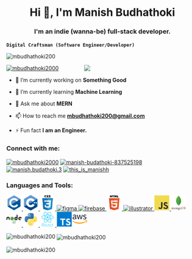 
<h1 align="center">Hi 👋, I'm Manish Budhathoki</h1>
<h3 align="center">I'm an indie (wanna-be) full-stack developer.</h3>

**`Digital Craftsman (Software Engineer/Developer)`**
<p align="left"> <img src="https://komarev.com/ghpvc/?username=mbudhathoki200&label=Profile%20views&color=0e75b6&style=flat" alt="mbudhathoki200" /> </p>
<img align="right" width=300 src="https://media.istockphoto.com/id/965528064/vector/man-programmer-working-on-computer-with-code-on-screen-illustration.jpg?s=612x612&w=0&k=20&c=ElI-y0u_8uCan9QSGrEbd1zKm3NIW_gIwe3LoHzgCtQ=">
<p align="left"> <a href="https://twitter.com/mbudhathoki2000" target="blank"><img src="https://img.shields.io/twitter/follow/mbudhathoki2000?logo=twitter&style=for-the-badge" alt="mbudhathoki2000" /></a> </p>

- 🔭 I’m currently working on **Something Good**

- 🌱 I’m currently learning **Machine Learning**

- 💬 Ask me about **MERN**

- 📫 How to reach me **mbudhathoki200@gmail.com**

- ⚡ Fun fact **I am an Engineer.**

<h3 align="left">Connect with me:</h3>
<p align="left">
<a href="https://twitter.com/mbudhathoki2000" target="blank"><img align="center" src="https://raw.githubusercontent.com/rahuldkjain/github-profile-readme-generator/master/src/images/icons/Social/twitter.svg" alt="mbudhathoki2000" height="30" width="40" /></a>
<a href="https://linkedin.com/in/manish-budathoki-837525198" target="blank"><img align="center" src="https://raw.githubusercontent.com/rahuldkjain/github-profile-readme-generator/master/src/images/icons/Social/linked-in-alt.svg" alt="manish-budathoki-837525198" height="30" width="40" /></a>
<a href="https://fb.com/manish.budathoki.3" target="blank"><img align="center" src="https://raw.githubusercontent.com/rahuldkjain/github-profile-readme-generator/master/src/images/icons/Social/facebook.svg" alt="manish.budathoki.3" height="30" width="40" /></a>
<a href="https://instagram.com/this_is_manishh" target="blank"><img align="center" src="https://raw.githubusercontent.com/rahuldkjain/github-profile-readme-generator/master/src/images/icons/Social/instagram.svg" alt="this_is_manishh" height="30" width="40" /></a>
</p>

<h3 align="left">Languages and Tools:</h3>
<p align="left"> <a href="https://aws.amazon.com" target="_blank" rel="noreferrer"><img src="https://raw.githubusercontent.com/devicons/devicon/master/icons/c/c-original.svg" alt="c" width="40" height="40"/> </a> <a href="https://www.w3schools.com/cpp/" target="_blank" rel="noreferrer"> <img src="https://raw.githubusercontent.com/devicons/devicon/master/icons/cplusplus/cplusplus-original.svg" alt="cplusplus" width="40" height="40"/> </a> <a href="https://www.w3schools.com/css/" target="_blank" rel="noreferrer"> <img src="https://raw.githubusercontent.com/devicons/devicon/master/icons/css3/css3-original-wordmark.svg" alt="css3" width="40" height="40"/> </a> <a href="https://www.figma.com/" target="_blank" rel="noreferrer"> <img src="https://www.vectorlogo.zone/logos/figma/figma-icon.svg" alt="figma" width="40" height="40"/> </a> <a href="https://firebase.google.com/" target="_blank" rel="noreferrer"> <img src="https://www.vectorlogo.zone/logos/firebase/firebase-icon.svg" alt="firebase" width="40" height="40"/> </a> <a href="https://www.w3.org/html/" target="_blank" rel="noreferrer"> <img src="https://raw.githubusercontent.com/devicons/devicon/master/icons/html5/html5-original-wordmark.svg" alt="html5" width="40" height="40"/> </a> <a href="https://www.adobe.com/in/products/illustrator.html" target="_blank" rel="noreferrer"> <img src="https://www.vectorlogo.zone/logos/adobe_illustrator/adobe_illustrator-icon.svg" alt="illustrator" width="40" height="40"/> </a> <a href="https://developer.mozilla.org/en-US/docs/Web/JavaScript" target="_blank" rel="noreferrer"> <img src="https://raw.githubusercontent.com/devicons/devicon/master/icons/javascript/javascript-original.svg" alt="javascript" width="40" height="40"/> </a> <a href="https://www.mongodb.com/" target="_blank" rel="noreferrer"> <img src="https://raw.githubusercontent.com/devicons/devicon/master/icons/mongodb/mongodb-original-wordmark.svg" alt="mongodb" width="40" height="40"/> </a> <a href="https://nodejs.org" target="_blank" rel="noreferrer"> <img src="https://raw.githubusercontent.com/devicons/devicon/master/icons/nodejs/nodejs-original-wordmark.svg" alt="nodejs" width="40" height="40"/> </a> <a href="https://www.python.org" target="_blank" rel="noreferrer"> <img src="https://raw.githubusercontent.com/devicons/devicon/master/icons/python/python-original.svg" alt="python" width="40" height="40"/> </a> <a href="https://reactjs.org/" target="_blank" rel="noreferrer"> <img src="https://raw.githubusercontent.com/devicons/devicon/master/icons/react/react-original-wordmark.svg" alt="react" width="40" height="40"/> </a> <a href="https://www.typescriptlang.org/" target="_blank" rel="noreferrer"> <img src="https://raw.githubusercontent.com/devicons/devicon/master/icons/typescript/typescript-original.svg" alt="typescript" width="40" height="40"/><img src="https://raw.githubusercontent.com/devicons/devicon/master/icons/amazonwebservices/amazonwebservices-original-wordmark.svg" alt="aws" width="40" height="40"/> </a> <a href="https://www.cprogramming.com/" target="_blank" rel="noreferrer"> </a> </p>

<p><img align="left" src="https://github-readme-stats.vercel.app/api/top-langs?username=mbudhathoki200&show_icons=true&locale=en&layout=compact" alt="mbudhathoki200" /></p>

<p>&nbsp;<img align="center" src="https://github-readme-stats.vercel.app/api?username=mbudhathoki200&show_icons=true&locale=en" alt="mbudhathoki200" /></p>

<p><img align="center" src="https://github-readme-streak-stats.herokuapp.com/?user=mbudhathoki200&" alt="mbudhathoki200" /></p>
